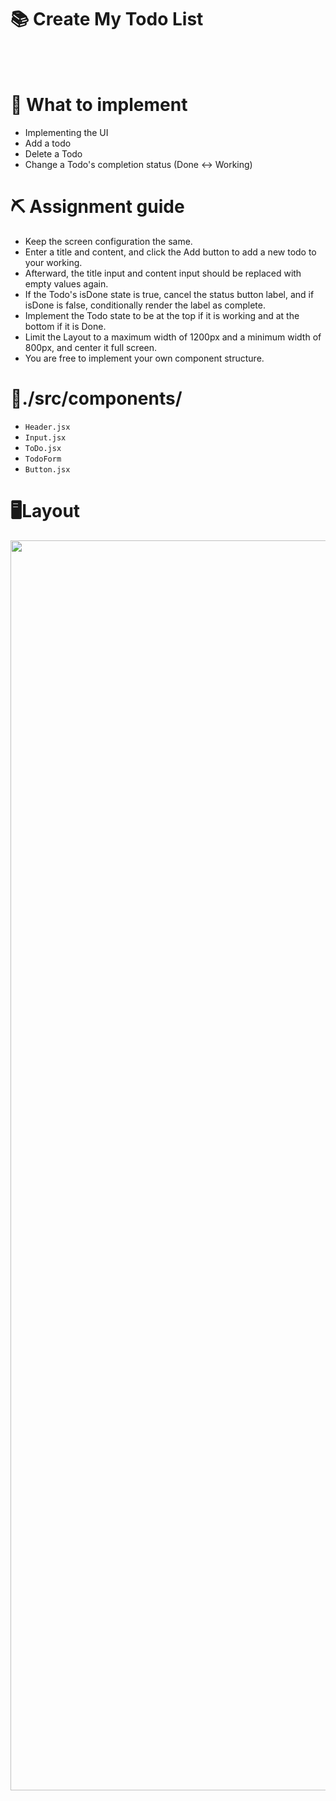 # 📚 Create My Todo List
<br/>
<br/>

# 🚩 What to implement

- Implementing the UI
- Add a todo
- Delete a Todo
- Change a Todo's completion status (Done ↔ Working)

# ⛏ Assignment guide

- Keep the screen configuration the same.
- Enter a title and content, and click the Add button to add a new todo to your working.
- Afterward, the title input and content input should be replaced with empty values again.
- If the Todo's isDone state is true, cancel the status button label, and if isDone is false, conditionally render the label as complete.
- Implement the Todo state to be at the top if it is working and at the bottom if it is Done.
- Limit the Layout to a maximum width of 1200px and a minimum width of 800px, and center it full screen.
- You are free to implement your own component structure.

# 📁./src/components/

- `Header.jsx`
- `Input.jsx`
- `ToDo.jsx`
- `TodoForm`
- `Button.jsx`

# 🖥️Layout

<img src="https://github.com/pigrok/todolist-pjt/assets/129926477/5274316b-cbd9-4679-990e-1fcd971bd8a5" width="2000"/>
